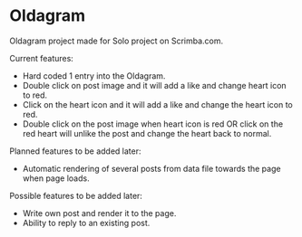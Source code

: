 # Oldagram

Oldagram project made for Solo project on Scrimba.com. 

Current features: 
- Hard coded 1 entry into the Oldagram. 
- Double click on post image and it will add a like and change heart icon to red. 
- Click on the heart icon and it will add a like and change the heart icon to red. 
- Double click on the post image when heart icon is red OR click on the red heart will unlike the post and change the heart back to normal. 


Planned features to be added later:
- Automatic rendering of several posts from data file towards the page when page loads. 


Possible features to be added later:
- Write own post and render it to the page. 
- Ability to reply to an existing post. 